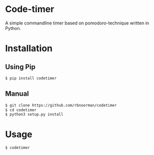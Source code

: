 # Code-timer
A simple commandline timer based on pomodoro-technique written in Python.

# Installation

## Using Pip

```bash
$ pip install codetimer
```

## Manual
```bash
$ git clone https://github.com/rbnoorman/codetimer
$ cd codetimer
$ python3 setup.py install
```

# Usage

```bash
$ codetimer
```

